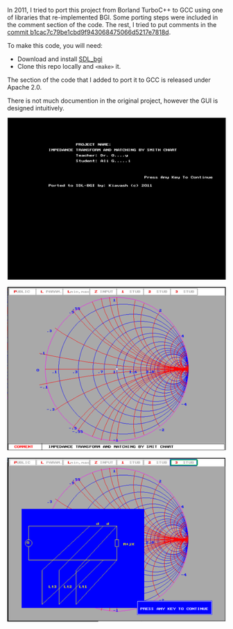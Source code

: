 In 2011, I tried to port this project from Borland TurboC++ to GCC using one of libraries that re-implemented BGI. Some porting steps were included in the comment section of the code. The rest, I tried to put comments in the [commit b1cac7c79be1cbd9f943068475066d5217e7818d](https://github.com/kiavash-at-home/impedance-transform-matching-smith-chart/commit/b1cac7c79be1cbd9f943068475066d5217e7818d).

To make this code, you will need:
 * Download and install [SDL_bgi](http://libxbgi.sourceforge.net/#download)
 * Clone this repo locally and `<make>` it.

The section of the code that I added to port it to GCC is released under Apache 2.0.

There is not much documention in the original project, however the GUI is designed intuitively.

![Project name](https://raw.githubusercontent.com/kiavash-at-home/impedance-transform-matching-smith-chart/master/docs/School%20Project%20name.png)

![Smith Chart](https://raw.githubusercontent.com/kiavash-at-home/impedance-transform-matching-smith-chart/master/docs/Program%20showing%20Smith%20chart.png)

![Three Stub Matching](https://raw.githubusercontent.com/kiavash-at-home/impedance-transform-matching-smith-chart/master/docs/Program%20showing%203-stub%20matching.png)
